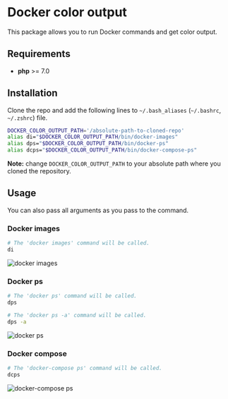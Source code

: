 # Docker color output

This package allows you to run Docker commands and get color output.

## Requirements

- **php** >= 7.0

## Installation

Clone the repo and add the following lines to `~/.bash_aliases` (`~/.bashrc`, `~/.zshrc`) file.

```bash
DOCKER_COLOR_OUTPUT_PATH='/absolute-path-to-cloned-repo'
alias di="$DOCKER_COLOR_OUTPUT_PATH/bin/docker-images"
alias dps="$DOCKER_COLOR_OUTPUT_PATH/bin/docker-ps"
alias dcps="$DOCKER_COLOR_OUTPUT_PATH/bin/docker-compose-ps"
```

**Note:** change `DOCKER_COLOR_OUTPUT_PATH` to your absolute path where you cloned the repository.

## Usage

You can also pass all arguments as you pass to the command.

### Docker images

```bash
# The 'docker images' command will be called.
di
```

![docker images](https://user-images.githubusercontent.com/5787193/54311065-e5192080-45e4-11e9-8973-25ae5b12bea6.png)

### Docker ps

```bash
# The 'docker ps' command will be called.
dps
```

```bash
# The 'docker ps -a' command will be called.
dps -a
```

![docker ps](https://user-images.githubusercontent.com/5787193/54311067-e5192080-45e4-11e9-8fbb-6d30662656d4.png)

### Docker compose

```bash
# The 'docker-compose ps' command will be called.
dcps
```

![docker-compose ps](https://user-images.githubusercontent.com/5787193/54311063-e4808a00-45e4-11e9-8554-9704207a0db0.png)
